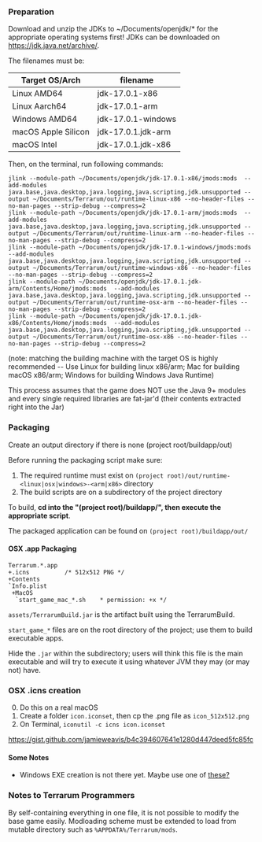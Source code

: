 ### Preparation

Download and unzip the JDKs to ~/Documents/openjdk/* for the appropriate operating systems first! JDKs can be downloaded on https://jdk.java.net/archive/.

The filenames must be:

| Target OS/Arch      | filename           |
|---------------------|--------------------|
| Linux AMD64         | jdk-17.0.1-x86     |
| Linux Aarch64       | jdk-17.0.1-arm     |
| Windows AMD64       | jdk-17.0.1-windows |
| macOS Apple Silicon | jdk-17.0.1.jdk-arm |
| macOS Intel         | jdk-17.0.1.jdk-x86 |

Then, on the terminal, run following commands:

```
jlink --module-path ~/Documents/openjdk/jdk-17.0.1-x86/jmods:mods  --add-modules java.base,java.desktop,java.logging,java.scripting,jdk.unsupported --output ~/Documents/Terrarum/out/runtime-linux-x86 --no-header-files --no-man-pages --strip-debug --compress=2
jlink --module-path ~/Documents/openjdk/jdk-17.0.1-arm/jmods:mods  --add-modules java.base,java.desktop,java.logging,java.scripting,jdk.unsupported --output ~/Documents/Terrarum/out/runtime-linux-arm --no-header-files --no-man-pages --strip-debug --compress=2
jlink --module-path ~/Documents/openjdk/jdk-17.0.1-windows/jmods:mods  --add-modules java.base,java.desktop,java.logging,java.scripting,jdk.unsupported --output ~/Documents/Terrarum/out/runtime-windows-x86 --no-header-files --no-man-pages --strip-debug --compress=2
jlink --module-path ~/Documents/openjdk/jdk-17.0.1.jdk-arm/Contents/Home/jmods:mods  --add-modules java.base,java.desktop,java.logging,java.scripting,jdk.unsupported --output ~/Documents/Terrarum/out/runtime-osx-arm --no-header-files --no-man-pages --strip-debug --compress=2
jlink --module-path ~/Documents/openjdk/jdk-17.0.1.jdk-x86/Contents/Home/jmods:mods  --add-modules java.base,java.desktop,java.logging,java.scripting,jdk.unsupported --output ~/Documents/Terrarum/out/runtime-osx-x86 --no-header-files --no-man-pages --strip-debug --compress=2
```

(note: matching the building machine with the target OS is highly recommended -- Use Linux for building linux x86/arm; Mac for building macOS x86/arm; Windows for building Windows Java Runtime)

This process assumes that the game does NOT use the Java 9+ modules and every single required libraries are fat-jar'd (their contents extracted right into the Jar)

### Packaging

Create an output directory if there is none (project root/buildapp/out)

Before running the packaging script make sure:

1. The required runtime must exist on `(project root)/out/runtime-<linux|osx|windows>-<arm|x86>` directory
2. The build scripts are on a subdirectory of the project directory

To build, **cd into the "(project root)/buildapp/", then execute the appropriate script**.

The packaged application can be found on `(project root)/buildapp/out/`

#### OSX .app Packaging

```
Terrarum.*.app
+.icns          /* 512x512 PNG */
+Contents 
`Info.plist
 +MacOS
  `start_game_mac_*.sh    * permission: +x */
```

`assets/TerrarumBuild.jar` is the artifact built using the TerrarumBuild.

`start_game_*` files are on the root directory of the project; use them to build executable apps.

Hide the `.jar` within the subdirectory; users will think this file is the main executable and will try to execute it using whatever JVM they may (or may not) have.

### OSX .icns creation

0. Do this on a real macOS
1. Create a folder `icon.iconset`, then cp the .png file as `icon_512x512.png`
2. On Terminal, `iconutil -c icns icon.iconset`

https://gist.github.com/jamieweavis/b4c394607641e1280d447deed5fc85fc

#### Some Notes

- Windows EXE creation is not there yet. Maybe use one of [these?](https://sourceforge.net/projects/batch-compiler/)

### Notes to Terrarum Programmers

By self-containing everything in one file, it is not possible to modify the base game easily. Modloading scheme must be extended to load from mutable directory such as `%APPDATA%/Terrarum/mods`.
